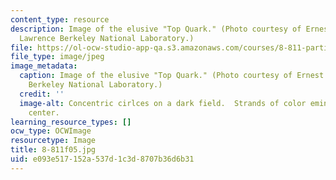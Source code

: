 ```yaml
---
content_type: resource
description: Image of the elusive "Top Quark." (Photo courtesy of Ernest Orlando,
  Lawrence Berkeley National Laboratory.)
file: https://ol-ocw-studio-app-qa.s3.amazonaws.com/courses/8-811-particle-physics-ii-fall-2005/e093e517152a537d1c3d8707b36d6b31_8-811f05.jpg
file_type: image/jpeg
image_metadata:
  caption: Image of the elusive "Top Quark." (Photo courtesy of Ernest Orlando Lawrence,
    Berkeley National Laboratory.)
  credit: ''
  image-alt: Concentric cirlces on a dark field.  Strands of color eminate from the
    center.
learning_resource_types: []
ocw_type: OCWImage
resourcetype: Image
title: 8-811f05.jpg
uid: e093e517-152a-537d-1c3d-8707b36d6b31
---
```

